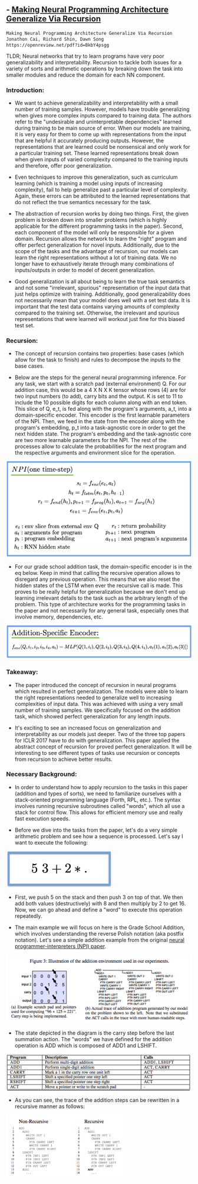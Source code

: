 ## - [Making Neural Programming Architecture Generalize Via Recursion](https://openreview.net/pdf?id=BkbY4psgg)

```
Making Neural Programming Architecture Generalize Via Recursion
Jonathon Cai, Richard Shin, Dawn Song
https://openreview.net/pdf?id=BkbY4psgg
```

TLDR; Neural networks that try to learn programs have very poor generalizability and interpretability. Recursion to tackle both issues for a variety of sorts and arithmetic operations by breaking down the task into smaller modules and reduce the domain for each NN component.

### Introduction:

- We want to achieve generalizability and interpretability with a small number of training samples. However, models have trouble generalizing when gives more complex inputs compared to training data. The authors refer to the "undesirable and uninterpretable dependencies" learned during training to be main source of error. When our models are training, it is very easy for them to come up with representations from the input that are helpful it accurately producing outputs. However, the representations that are learned could be nonsensical and only work for a particular training set. These learned representations break down when given inputs of varied complexity compared to the training inputs and therefore, offer poor generalization.

- Even techniques to improve this generalization, such as curriculum learning (which is training a model using inputs of increasing complexity), fail to help generalize past a particular level of complexity. Again, these errors can be attributed to the learned representations that do not reflect the true semantics necessary for the task. 

- The abstraction of recursion works by doing two things. First, the given problem is broken down into smaller problems (which is highly applicable for the different programming tasks in the paper). Second, each component of the model will only be responsible for a given domain. Recursion allows the network to learn the "right" program and offer perfect generalization for novel inputs. Additionally, due to the scope of the tasks and the advantage of recursion, our models can learn the right representations without a lot of training data. We no longer have to exhaustively iterate through many combinations of inputs/outputs in order to model of decent generalization. 

- Good generalization is all about being to learn the true task semantics and not some "irrelevant, spurious" representation of the input data that just helps optimize with training. Additionally, good generalizability does not necessarily mean that your model does well with a set test data. It is important that the test data contains varying amounts of complexity compared to the training set. Otherwise, the irrelevant and spurious representations that were learned will workout just fine for this biased test set.

### Recursion: 

- The concept of recursion contains two properties: base cases (which allow for the task to finish) and rules to decompose the inputs to the base cases. 

- Below are the steps for the general neural programming inference. For any task, we start with a scratch pad (external environment) Q. For our addition case, this would be a 4 X N X K tensor whose rows (4) are for two input numbers (to add), carry bits and the output. K is set to 11 to include the 10 possible digits for each column along with an end token. This slice of Q, e_t, is fed along with the program's arguments, a_t, into a domain-specific encoder. This encoder is the first learnable parameters of the NPI. Then, we feed in the state from the encoder along with the program's embedding, p_t into a task-agnostic core in order to get the next hidden state. The program's embedding and the task-agnostic core are two more learnable parameters for the NPI. The rest of the processes allow to calculate the probabilities for the next program and the respective arguments and environment slice for the operation. 

![eq1](images/recursion/eq1.png)

- For our grade school addition task, the domain-specific encoder is in the eq below. Keep in mind that calling the recursive operation allows to disregard any previous operation. This means that we also reset the hidden states of the LSTM when ever the recursive call is made. This proves to be really helpful for generalization because we don't end up learning irrelevant details to the task such as the arbitrary length of the problem. This type of architecture works for the programming tasks in the paper and not necessarily for any general task, especially ones that involve memory, dependencies, etc.

![eq2](images/recursion/eq2.png)

###  Takeaway:

- The paper introduced the concept of recursion in neural programs which resulted in perfect generalization. The models were able to learn the right representations needed to generalize well to increasing complexities of input data. This was achieved with using a very small number of training samples. We specifically focused on the addition task, which showed perfect generalization for any length inputs.

- It's exciting to see an increased focus on generalization and interpretability as our models just deeper. Two of the three top papers for ICLR 2017 have to do with generalization. This paper applied the abstract concept of recursion for proved perfect generalization. It will be interesting to see different types of tasks use recursion or concepts from recursion to achieve better results. 

### Necessary Background:

- In order to understand how to apply recursion to the tasks in this paper (addition and types of sorts), we need to familiarize ourselves with a stack-oriented programming language (Forth, RPL, etc.). The syntax involves running recursive subroutines called "words", which all use a stack for control flow. This allows for efficient memory use and really fast execution speeds. 

- Before we dive into the tasks from the paper, let's do a very simple arithmetic problem and see how a sequence is processed. Let's say I want to execute the following:

![eq3](images/recursion/eq3.png)

- First, we push 5 on the stack and then push 3 on top of that. We then add both values (destructively) with 8 and then multiply by 2 to get 16. Now, we can go ahead and define a "word" to execute this operation repeatedly. 

- The main example we will focus on here is the Grade School Addition, which involves understanding the reverse Polish notation (aka postfix notation). Let's see a simple addition example from the original [neural programmer-interpreters (NPI) paper](https://arxiv.org/abs/1511.06279). 

![diagram1](images/recursion/diagram1.png)

- The state depicted in the diagram is the carry step before the last summation action. The "words" we have defined for the addition operation is ADD which is composed of ADD1 and LSHIFT. 

![diagram2](images/recursion/diagram2.png)

- As you can see, the trace of the addition steps can be rewritten in a recursive manner as follows:

![diagram3](images/recursion/diagram3.png)
